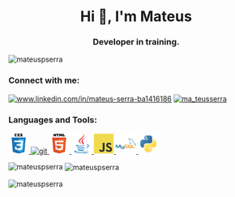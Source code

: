 <h1 align="center">Hi 👋, I'm Mateus</h1>
<h3 align="center">Developer in training.</h3>

<p align="left"> <img src="https://komarev.com/ghpvc/?username=mateuspserra&label=Profile%20views&color=0e75b6&style=flat" alt="mateuspserra" /> </p>

<h3 align="left">Connect with me:</h3>
<p align="left">
<a href="https://linkedin.com/in/www.linkedin.com/in/mateus-serra-ba1416186" target="blank"><img align="center" src="https://raw.githubusercontent.com/rahuldkjain/github-profile-readme-generator/master/src/images/icons/Social/linked-in-alt.svg" alt="www.linkedin.com/in/mateus-serra-ba1416186" height="30" width="40" /></a>
<a href="https://instagram.com/ma_teusserra" target="blank"><img align="center" src="https://raw.githubusercontent.com/rahuldkjain/github-profile-readme-generator/master/src/images/icons/Social/instagram.svg" alt="ma_teusserra" height="30" width="40" /></a>
</p>

<h3 align="left">Languages and Tools:</h3>
<p align="left"> <a href="https://www.w3schools.com/css/" target="_blank" rel="noreferrer"> <img src="https://raw.githubusercontent.com/devicons/devicon/master/icons/css3/css3-original-wordmark.svg" alt="css3" width="40" height="40"/> </a> <a href="https://git-scm.com/" target="_blank" rel="noreferrer"> <img src="https://www.vectorlogo.zone/logos/git-scm/git-scm-icon.svg" alt="git" width="40" height="40"/> </a> <a href="https://www.w3.org/html/" target="_blank" rel="noreferrer"> <img src="https://raw.githubusercontent.com/devicons/devicon/master/icons/html5/html5-original-wordmark.svg" alt="html5" width="40" height="40"/> </a> <a href="https://www.java.com" target="_blank" rel="noreferrer"> <img src="https://raw.githubusercontent.com/devicons/devicon/master/icons/java/java-original.svg" alt="java" width="40" height="40"/> </a> <a href="https://developer.mozilla.org/en-US/docs/Web/JavaScript" target="_blank" rel="noreferrer"> <img src="https://raw.githubusercontent.com/devicons/devicon/master/icons/javascript/javascript-original.svg" alt="javascript" width="40" height="40"/> </a> <a href="https://www.mysql.com/" target="_blank" rel="noreferrer"> <img src="https://raw.githubusercontent.com/devicons/devicon/master/icons/mysql/mysql-original-wordmark.svg" alt="mysql" width="40" height="40"/> </a> <a href="https://www.python.org" target="_blank" rel="noreferrer"> <img src="https://raw.githubusercontent.com/devicons/devicon/master/icons/python/python-original.svg" alt="python" width="40" height="40"/> </a> </p>

<p><img align="left" src="https://github-readme-stats.vercel.app/api/top-langs?username=mateuspserra&show_icons=true&theme=dark&locale=en&layout=compact" alt="mateuspserra" /></p>

<p>&nbsp;<img align="center" src="https://github-readme-stats.vercel.app/api?username=mateuspserra&show_icons=true&theme=dark&locale=en" alt="mateuspserra" /></p>

<p><img align="center" src="https://github-readme-streak-stats.herokuapp.com/?user=mateuspserra&theme=dark" alt="mateuspserra" /></p>
